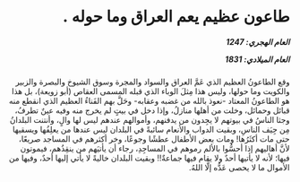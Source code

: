 <h1 dir="rtl">طاعون عظيم يعم العراق وما حوله .</h1>

<h5 dir="rtl">العام الهجري:  1247

العام الميلادي: 1831

</h5>

<p dir="rtl">وقع الطاعونُ العظيم الذي عَمَّ العراق والسواد والمجرة وسوق الشيوخ والبصرة والزبير والكويت وما حولها، وليس هذا مِثلَ الوباء الذي قبله المسمى العقاص (أبو زويعة)، بل هذا هو الطاعونُ المعتاد -نعوذ بالله من غضبه وعقابه- وحَلَّ بهم الفَناءُ العظيم الذي انقطع منه قبائل وحمائل، وخلت من أهلها منازلُ، وإذا دخل في بيتٍ لم يخرج منه وفيه عينٌ تطرفُ، وجثا الناسُ في بيوتهم لا يجِدون من يدفنهم، وأموالهم عندهم ليس لها والٍ، وأنتنت البلدانُ مِن جِيَف الناسِ، وبقيت الدواب والأنعام سائبةً في البلدان ليس عندها من يعلِفُها ويسقيها حتى مات أكثَرُها! ومات بعض الأطفال عطشًا وجوعًا، وخر أكثرهم في المساجد صريعًا، لأنَّ أهاليهم إذا أحسُّوا بالألم رموهم في المساجِدِ، رجاء أن يأتيَهم من ينقِذُهم، فيموتون فيها؛ لأنه لا يأتيها أحدٌ ولا يقام فيها جماعةٌ!! وبقيت البلدان خاليةً لا يأتي إليها أحدٌ، وفيها من الأموال ما لا يحصى عَدُّه إلَّا اللهُ.</p></br>

